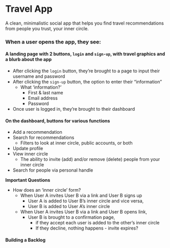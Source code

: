 # Travel App
A clean, minimalistic social app that helps you find travel recommendations from people you trust, your inner circle.

### When a user opens the app, they see:

#### A landing page with 2 buttons, `login` and `sign-up`, with travel graphics and a blurb about the app
  - After clicking the `login` button, they’re brought to a page to input their username and password 
  - After clicking the `sign-up` button, the option to enter their “information”
      - What ‘information?’
        - First & last name
        - Email address
        - Password
  - Once user is logged in, they’re brought to their dashboard

#### On the dashboard, buttons for various functions
  - Add a recommendation
  - Search for recommendations
    - Filters to look at inner circle, public accounts, or both
  - Update profile
  - View inner circle
    - The ability to invite (add) and/or remove (delete) people from your inner circle
  - Search for people via personal handle

__Important Questions__
* How does an ‘inner circle’ form?
  - When User A invites User B via a link and User B signs up 
    - User A is added to User B’s inner circle and vice versa, 
    - User B is added to User A’s inner circle
  - When User A invites User B via a link and User B opens link,
    - User B is brought to a confirmation page, 
      - if they accept each user is added to the other’s inner circle
      - If they decline, nothing happens - invite expires?


#### Building a Backlog
